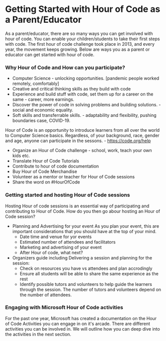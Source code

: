 # Getting Started with Hour of Code as a Parent/Educator
As a parent/educator, there are so many ways you can get involved with hour of code. You can enable your children/students to take their first steps with code. The first hour of code challenge took place in 2013, and every year, the movement keeps growing. Below are ways you as a parent or educator can get started with hour of code.

### Why Hour of Code and How can you participate?
- Computer Science - unlocking opportunities. [pandemic people worked remotely, comfortably] 
- Creative and critical thinking skills as they build with code
- Experience and build stuff with code, set them up for a career on the same - career, more earnings.
- Discover the power of code in solving problems and building solutions. - social and economic equality.
- Soft skills and transferrable skills. - adaptability and flexibility, pushing boundaries case, COVID-19.

Hour of Code is an opportunity to introduce learners from all over the world to Computer Science basics. Regardless, of your background, race, gender and age, anyone can participate in the sessons. - https://code.org/help

* Organize an Hour of Code challenge - school, work, teach your own kids etc.
* Translate Hour of Code Tutorials
* Contribute to hour of code documentation
* Buy Hour of Code Merchandise
* Volunteer as a mentor or teacher for Hour of Code sessions
* Share the word on #HourOfCode

### Getting started and hosting Hour of Code sessions
Hosting Hour of code sessions is an essential way of participating and contributing to Hour of Code. How do you then go abour hosting an Hour of Code session?
- Planning and Advertising for your event
As you plan your event, this are important considerations that you should have at the top of your mind.
  * Date time and venue for yor events
  * Estimated number of attendees and facilitators
  * Marketing and advertising of your event
  * After Hour of code, what next?
- Organizers guide including Delivering a session and planning for the session:
  * Check on resources you have vs attendees and plan accrodingly
  * Ensure all students will be able to share the same experience as the rest
  * Identify possible tutors and volunteers to help guide the learners through the session. The number of tutors and volunteers depend on the number of attendees.


### Engaging with Microsoft Hour of Code activities
For the past one year, Microsoft has created a documentation on the Hour of Code Activities you can engage in on it's arcade. There are different activities you can be involved in. We will outline how you can deep dive into the activities in the next section.

